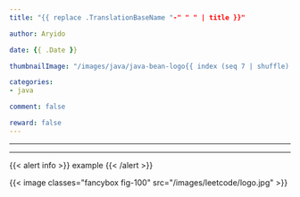 ```yaml
---
title: "{{ replace .TranslationBaseName "-" " " | title }}"

author: Aryido

date: {{ .Date }}

thumbnailImage: "/images/java/java-bean-logo{{ index (seq 7 | shuffle) 0 }}.jpg"

categories:
- java

comment: false

reward: false
---
```

<!--BODY-->


<!--more-->

---





---


{{< alert info >}}
example
{{< /alert >}}

{{< image classes="fancybox fig-100" src="/images/leetcode/logo.jpg" >}}